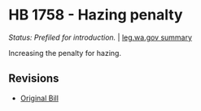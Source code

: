 # HB 1758 - Hazing penalty
*Status: Prefiled for introduction.* | [leg.wa.gov summary](https://app.leg.wa.gov/billsummary?BillNumber=1758&Year=2021)

Increasing the penalty for hazing.

## Revisions
* [Original Bill](1/)